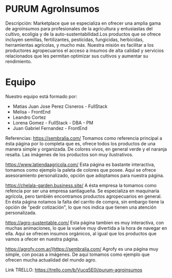 # PURUM AgroInsumos

Descripción:
Marketplace que se especializa en ofrecer una amplia gama de agroinsumos para profesionales de la agricultura y entusiastas del cultivo, ecoligia y de la auto-sustentabilidad.Los productos que se ofrece incluyen semillas, fertilizantes, pesticidas, fungicidas, herbicidas, herramientas agrícolas, y mucho más. Nuestra misión es facilitar a los productores agropecuarios el acceso a insumos de alta calidad y servicios relacionados que les permitan optimizar sus cultivos y aumentar su rendimiento.


# Equipo

Nuestro equipo está formado por:

- Matias Juan Jose Perez Cisneros - FullStack
- Melisa - FrontEnd
- Leandro Cortez
- Lorena Gomez - FullStack - DBA - PM
- Juan Gabriel Fernandez - FrontEnd


Referencias:
https://sembralia.com/
Tomamos como referencia principal a ésta página por lo completa que es, ofrece todos los productos de una manera simple y organizada. De colores vivos, en general verde y el naranja resalta. Las imágenes de los productos son muy ilustrativos.

https://www.latiendaagricola.com/
Esta página es bastante interactiva, tomamos como ejemplo la paleta de colores que posee. Aquí se ofrece asesoramiento personalizado, opción que adoptamos para nuestra página.

https://chelala-garden.business.site/
A ésta empresa la tomamos como refencia por ser una empresa santiagueña. Se especializa en maquinaria agrícola, pero también encontramos productos agropecuarios en general. En ésta página notamos la falta del carrito de compra, sin embargo tiene la opción de "pedir cotización", lo que nos indica que tienen una atención personalizada.

https://agro-sustentable.com/
Esta página tambien es muy interactiva, con muchas animaciones, lo que la vuelve muy divertida a la hora de navegar en ella. Aquí se ofrecen insumos orgánicos, al igual que los productos que vamos a ofecer en nuestra página.

https://agrofy.com.ar/)https://sembralia.com/
Agrofy es una página muy simple, con pocas a imágenes. De aquí tomamos como ejemplo que ofrecen mucha actualidad del mundo agro.


Link TRELLO:
https://trello.com/b/Vucq5E0i/purum-agroinsumos

